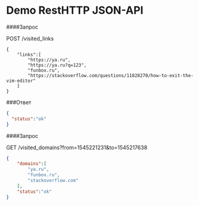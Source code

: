 # Demo RestHTTP JSON-API

####Запрос

POST /visited_links
```
{
    "links":[  
        "https://ya.ru",
        "https://ya.ru?q=123",
        "funbox.ru",
        "https://stackoverflow.com/questions/11828270/how-to-exit-the-vim-editor"
    ]
}
```

###Ответ

```json
{
  "status":"ok"
}
```


####Запрос

GET /visited_domains?from=1545221231&to=1545217638
``` json
{
    "domains":[
        "ya.ru",
        "funbox.ru",
        "stackoverflow.com"
    ],
    "status":"ok"
}
```


